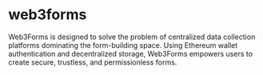 # web3forms
Web3Forms is designed to solve the problem of centralized data collection platforms dominating the form-building space. Using Ethereum wallet authentication and decentralized storage, Web3Forms empowers users to create secure, trustless, and permissionless forms.
